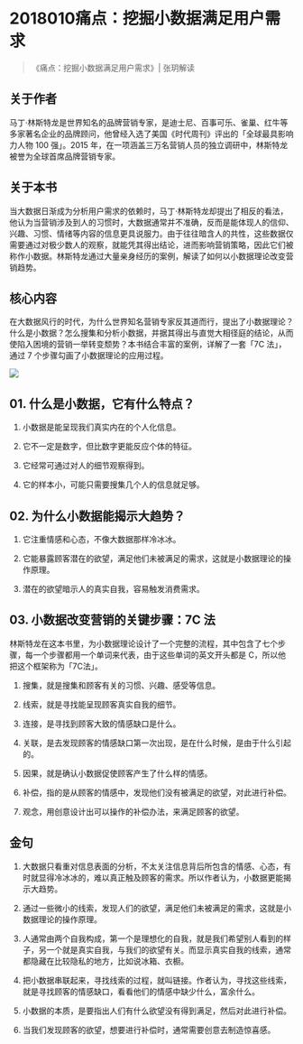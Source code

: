 # 2018010痛点：挖掘小数据满足用户需求
> 《痛点：挖掘小数据满足用户需求》| 张玥解读

## 关于作者

马丁·林斯特龙是世界知名的品牌营销专家，是迪士尼、百事可乐、雀巢、红牛等多家著名企业的品牌顾问，他曾经入选了美国《时代周刊》评出的「全球最具影响力人物 100 强」。2015 年，在一项涵盖三万名营销人员的独立调研中，林斯特龙被誉为全球首席品牌营销专家。

## 关于本书

当大数据日渐成为分析用户需求的依赖时，马丁·林斯特龙却提出了相反的看法，他认为当营销涉及到人的习惯时，大数据通常并不准确，反而是能体现人的信仰、兴趣、习惯、情绪等内容的信息更具说服力。由于往往暗含人的共性，这些数据仅需要通过对极少数人的观察，就能凭其得出结论，进而影响营销策略，因此它们被称作小数据。林斯特龙通过大量亲身经历的案例，解读了如何以小数据理论改变营销趋势。  

## 核心内容

在大数据风行的时代，为什么世界知名营销专家反其道而行，提出了小数据理论？什么是小数据？怎么搜集和分析小数据，并据其得出与直觉大相径庭的结论，从而使陷入困境的营销一举转变颓势？本书结合丰富的案例，详解了一套「7C 法」，通过 7 个步骤勾画了小数据理论的应用过程。

![](https://raw.githubusercontent.com/dalong0514/selfstudy/master/图片链接/听书/2018010.jpg)

## 01. 什么是小数据，它有什么特点？

1. 小数据是能呈现我们真实内在的个人化信息。

2. 它不一定是数字，但比数字更能反应个体的特征。
3. 它经常可通过对人的细节观察得到。
4. 它的样本小，可能只需要搜集几个人的信息就足够。

## 02. 为什么小数据能揭示大趋势？

1. 它注重情感和心态，不像大数据那样冷冰冰。

2. 它能暴露顾客潜在的欲望，满足他们未被满足的需求，这就是小数据理论的操作原理。
3. 潜在的欲望暗示人的真实自我，容易触发消费需求。

## 03. 小数据改变营销的关键步骤：7C 法

林斯特龙在这本书里，为小数据理论设计了一个完整的流程，其中包含了七个步骤，每一个步骤都用一个单词来代表，由于这些单词的英文开头都是 C，所以他把这个框架称为「7C法」。

1. 搜集，就是搜集和顾客有关的习惯、兴趣、感受等信息。

2. 线索，就是寻找能呈现顾客真实自我的细节。
3. 连接，是寻找到顾客大致的情感缺口是什么。
4. 关联，是去发现顾客的情感缺口第一次出现，是在什么时候，是由于什么引起的。
5. 因果，就是确认小数据促使顾客产生了什么样的情感。
6. 补偿，指的是从顾客的情感中，发现他们没有被满足的欲望，对此进行补偿。
7. 观念，用创意设计出可以操作的补偿办法，来满足顾客的欲望。

## 金句

1. 大数据只看重对信息表面的分析，不太关注信息背后所包含的情感、心态，有时就显得冷冰冰的，难以真正触及顾客的需求。所以作者认为，小数据更能揭示大趋势。

2. 通过一些微小的线索，发现人们的欲望，满足他们未被满足的需求，这就是小数据理论的操作原理。
3. 人通常由两个自我构成，第一个是理想化的自我，就是我们希望别人看到的样子，另一个就是真实自我，与我们的欲望有关。而显示真实自我的线索，通常都隐藏在比较隐私的地方，比如说冰箱、衣橱。
4. 把小数据串联起来，寻找线索的过程，就叫链接。作者认为，寻找这些线索，就是寻找顾客的情感缺口，看看他们的情感中缺少什么，富余什么。
5. 小数据的本质，是要指出人们有什么欲望没有得到满足，然后对此进行补偿。
6. 当我们发现顾客的欲望，想要进行补偿时，通常需要创意去制造惊喜感。



